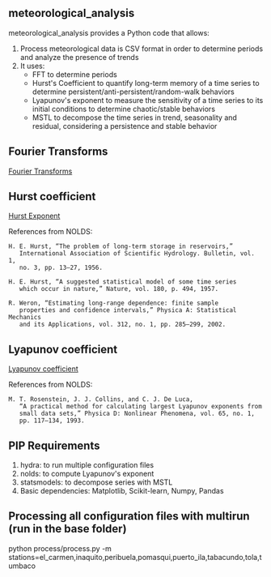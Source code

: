 ## meteorological_analysis
meteorological_analysis provides a Python code that allows:
1. Process meteorological data is CSV format in order to determine periods and analyze the presence of trends
2. It uses:
   - FFT to determine periods
   - Hurst's Coefficient to quantify long-term memory of a time series to determine persistent/anti-persistent/random-walk behaviors
   - Lyapunov's exponent to measure the sensitivity of a time series to its initial conditions to determine chaotic/stable behaviors
   - MSTL to decompose the time series in trend, seasonality and residual, considering a persistence and stable behavior 

## Fourier Transforms
[Fourier Transforms](https://docs.scipy.org/doc/scipy/tutorial/fft.html#d-discrete-fourier-transforms)

## Hurst coefficient
[Hurst Exponent](https://en.wikipedia.org/wiki/Hurst_exponent)

References from NOLDS:

    H. E. Hurst, “The problem of long-term storage in reservoirs,”
       International Association of Scientific Hydrology. Bulletin, vol. 1,
       no. 3, pp. 13–27, 1956.

    H. E. Hurst, “A suggested statistical model of some time series
       which occur in nature,” Nature, vol. 180, p. 494, 1957.

    R. Weron, “Estimating long-range dependence: finite sample
       properties and confidence intervals,” Physica A: Statistical Mechanics
       and its Applications, vol. 312, no. 1, pp. 285–299, 2002.

## Lyapunov coefficient
[Lyapunov coefficient](https://en.wikipedia.org/wiki/Lyapunov_exponent)

References from NOLDS:

    M. T. Rosenstein, J. J. Collins, and C. J. De Luca,
       “A practical method for calculating largest Lyapunov exponents from
       small data sets,” Physica D: Nonlinear Phenomena, vol. 65, no. 1,
       pp. 117–134, 1993.

## PIP Requirements
1. hydra: to run multiple configuration files
2. nolds: to compute Lyapunov's exponent
3. statsmodels: to decompose series with MSTL
4. Basic dependencies: Matplotlib, Scikit-learn, Numpy, Pandas 

## Processing all configuration files with multirun (run in the base folder)
python process/process.py -m stations=el_carmen,inaquito,peribuela,pomasqui,puerto_ila,tabacundo,tola,tumbaco
